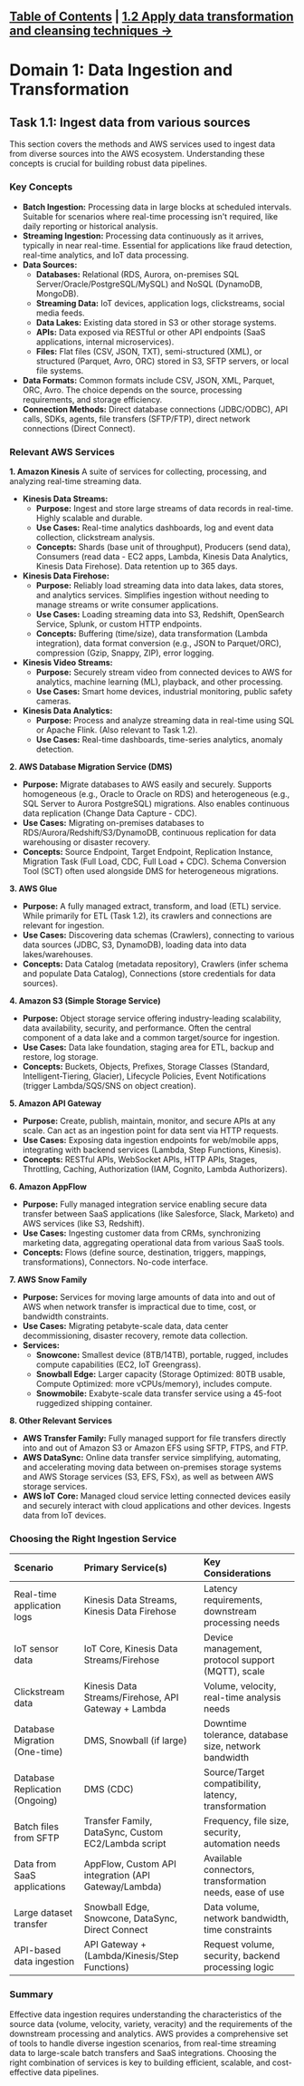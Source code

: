 [Table of Contents](../../README.md) | [1.2 Apply data transformation and cleansing techniques ->](./1.2_Apply_data_transformation_and_cleansing_techniques.md)
---
# Domain 1: Data Ingestion and Transformation
## Task 1.1: Ingest data from various sources

This section covers the methods and AWS services used to ingest data from diverse sources into the AWS ecosystem. Understanding these concepts is crucial for building robust data pipelines.

### Key Concepts

*   **Batch Ingestion:** Processing data in large blocks at scheduled intervals. Suitable for scenarios where real-time processing isn't required, like daily reporting or historical analysis.
*   **Streaming Ingestion:** Processing data continuously as it arrives, typically in near real-time. Essential for applications like fraud detection, real-time analytics, and IoT data processing.
*   **Data Sources:**
    *   **Databases:** Relational (RDS, Aurora, on-premises SQL Server/Oracle/PostgreSQL/MySQL) and NoSQL (DynamoDB, MongoDB).
    *   **Streaming Data:** IoT devices, application logs, clickstreams, social media feeds.
    *   **Data Lakes:** Existing data stored in S3 or other storage systems.
    *   **APIs:** Data exposed via RESTful or other API endpoints (SaaS applications, internal microservices).
    *   **Files:** Flat files (CSV, JSON, TXT), semi-structured (XML), or structured (Parquet, Avro, ORC) stored in S3, SFTP servers, or local file systems.
*   **Data Formats:** Common formats include CSV, JSON, XML, Parquet, ORC, Avro. The choice depends on the source, processing requirements, and storage efficiency.
*   **Connection Methods:** Direct database connections (JDBC/ODBC), API calls, SDKs, agents, file transfers (SFTP/FTP), direct network connections (Direct Connect).

### Relevant AWS Services

**1. Amazon Kinesis**
A suite of services for collecting, processing, and analyzing real-time streaming data.

*   **Kinesis Data Streams:**
    *   **Purpose:** Ingest and store large streams of data records in real-time. Highly scalable and durable.
    *   **Use Cases:** Real-time analytics dashboards, log and event data collection, clickstream analysis.
    *   **Concepts:** Shards (base unit of throughput), Producers (send data), Consumers (read data - EC2 apps, Lambda, Kinesis Data Analytics, Kinesis Data Firehose). Data retention up to 365 days.
*   **Kinesis Data Firehose:**
    *   **Purpose:** Reliably load streaming data into data lakes, data stores, and analytics services. Simplifies ingestion without needing to manage streams or write consumer applications.
    *   **Use Cases:** Loading streaming data into S3, Redshift, OpenSearch Service, Splunk, or custom HTTP endpoints.
    *   **Concepts:** Buffering (time/size), data transformation (Lambda integration), data format conversion (e.g., JSON to Parquet/ORC), compression (Gzip, Snappy, ZIP), error logging.
*   **Kinesis Video Streams:**
    *   **Purpose:** Securely stream video from connected devices to AWS for analytics, machine learning (ML), playback, and other processing.
    *   **Use Cases:** Smart home devices, industrial monitoring, public safety cameras.
*   **Kinesis Data Analytics:**
    *   **Purpose:** Process and analyze streaming data in real-time using SQL or Apache Flink. (Also relevant to Task 1.2).
    *   **Use Cases:** Real-time dashboards, time-series analytics, anomaly detection.

**2. AWS Database Migration Service (DMS)**
*   **Purpose:** Migrate databases to AWS easily and securely. Supports homogeneous (e.g., Oracle to Oracle on RDS) and heterogeneous (e.g., SQL Server to Aurora PostgreSQL) migrations. Also enables continuous data replication (Change Data Capture - CDC).
*   **Use Cases:** Migrating on-premises databases to RDS/Aurora/Redshift/S3/DynamoDB, continuous replication for data warehousing or disaster recovery.
*   **Concepts:** Source Endpoint, Target Endpoint, Replication Instance, Migration Task (Full Load, CDC, Full Load + CDC). Schema Conversion Tool (SCT) often used alongside DMS for heterogeneous migrations.

**3. AWS Glue**
*   **Purpose:** A fully managed extract, transform, and load (ETL) service. While primarily for ETL (Task 1.2), its crawlers and connections are relevant for ingestion.
*   **Use Cases:** Discovering data schemas (Crawlers), connecting to various data sources (JDBC, S3, DynamoDB), loading data into data lakes/warehouses.
*   **Concepts:** Data Catalog (metadata repository), Crawlers (infer schema and populate Data Catalog), Connections (store credentials for data sources).

**4. Amazon S3 (Simple Storage Service)**
*   **Purpose:** Object storage service offering industry-leading scalability, data availability, security, and performance. Often the central component of a data lake and a common target/source for ingestion.
*   **Use Cases:** Data lake foundation, staging area for ETL, backup and restore, log storage.
*   **Concepts:** Buckets, Objects, Prefixes, Storage Classes (Standard, Intelligent-Tiering, Glacier), Lifecycle Policies, Event Notifications (trigger Lambda/SQS/SNS on object creation).

**5. Amazon API Gateway**
*   **Purpose:** Create, publish, maintain, monitor, and secure APIs at any scale. Can act as an ingestion point for data sent via HTTP requests.
*   **Use Cases:** Exposing data ingestion endpoints for web/mobile apps, integrating with backend services (Lambda, Step Functions, Kinesis).
*   **Concepts:** RESTful APIs, WebSocket APIs, HTTP APIs, Stages, Throttling, Caching, Authorization (IAM, Cognito, Lambda Authorizers).

**6. Amazon AppFlow**
*   **Purpose:** Fully managed integration service enabling secure data transfer between SaaS applications (like Salesforce, Slack, Marketo) and AWS services (like S3, Redshift).
*   **Use Cases:** Ingesting customer data from CRMs, synchronizing marketing data, aggregating operational data from various SaaS tools.
*   **Concepts:** Flows (define source, destination, triggers, mappings, transformations), Connectors. No-code interface.

**7. AWS Snow Family**
*   **Purpose:** Services for moving large amounts of data into and out of AWS when network transfer is impractical due to time, cost, or bandwidth constraints.
*   **Use Cases:** Migrating petabyte-scale data, data center decommissioning, disaster recovery, remote data collection.
*   **Services:**
    *   **Snowcone:** Smallest device (8TB/14TB), portable, rugged, includes compute capabilities (EC2, IoT Greengrass).
    *   **Snowball Edge:** Larger capacity (Storage Optimized: 80TB usable, Compute Optimized: more vCPUs/memory), includes compute.
    *   **Snowmobile:** Exabyte-scale data transfer service using a 45-foot ruggedized shipping container.

**8. Other Relevant Services**
*   **AWS Transfer Family:** Fully managed support for file transfers directly into and out of Amazon S3 or Amazon EFS using SFTP, FTPS, and FTP.
*   **AWS DataSync:** Online data transfer service simplifying, automating, and accelerating moving data between on-premises storage systems and AWS Storage services (S3, EFS, FSx), as well as between AWS storage services.
*   **AWS IoT Core:** Managed cloud service letting connected devices easily and securely interact with cloud applications and other devices. Ingests data from IoT devices.

### Choosing the Right Ingestion Service

| Scenario                      | Primary Service(s)                                  | Key Considerations                                     |
| :---------------------------- | :-------------------------------------------------- | :----------------------------------------------------- |
| Real-time application logs    | Kinesis Data Streams, Kinesis Data Firehose         | Latency requirements, downstream processing needs      |
| IoT sensor data               | IoT Core, Kinesis Data Streams/Firehose             | Device management, protocol support (MQTT), scale      |
| Clickstream data              | Kinesis Data Streams/Firehose, API Gateway + Lambda | Volume, velocity, real-time analysis needs           |
| Database Migration (One-time) | DMS, Snowball (if large)                            | Downtime tolerance, database size, network bandwidth |
| Database Replication (Ongoing)| DMS (CDC)                                           | Source/Target compatibility, latency, transformation |
| Batch files from SFTP         | Transfer Family, DataSync, Custom EC2/Lambda script | Frequency, file size, security, automation needs     |
| Data from SaaS applications   | AppFlow, Custom API integration (API Gateway/Lambda)| Available connectors, transformation needs, ease of use |
| Large dataset transfer        | Snowball Edge, Snowcone, DataSync, Direct Connect   | Data volume, network bandwidth, time constraints     |
| API-based data ingestion      | API Gateway + (Lambda/Kinesis/Step Functions)       | Request volume, security, backend processing logic   |

### Summary

Effective data ingestion requires understanding the characteristics of the source data (volume, velocity, variety, veracity) and the requirements of the downstream processing and analytics. AWS provides a comprehensive set of tools to handle diverse ingestion scenarios, from real-time streaming data to large-scale batch transfers and SaaS integrations. Choosing the right combination of services is key to building efficient, scalable, and cost-effective data pipelines.